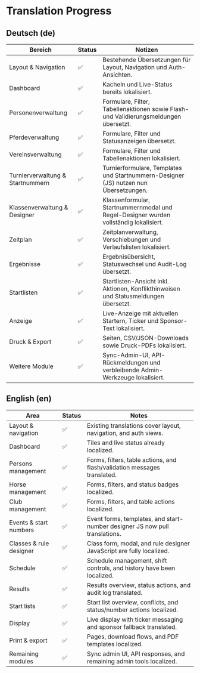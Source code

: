 # Translation Progress

## Deutsch (de)

| Bereich | Status | Notizen |
| --- | --- | --- |
| Layout & Navigation | ✅ | Bestehende Übersetzungen für Layout, Navigation und Auth-Ansichten. |
| Dashboard | ✅ | Kacheln und Live-Status bereits lokalisiert. |
| Personenverwaltung | ✅ | Formulare, Filter, Tabellenaktionen sowie Flash- und Validierungsmeldungen übersetzt. |
| Pferdeverwaltung | ✅ | Formulare, Filter und Statusanzeigen übersetzt. |
| Vereinsverwaltung | ✅ | Formulare, Filter und Tabellenaktionen lokalisiert. |
| Turnierverwaltung & Startnummern | ✅ | Turnierformulare, Templates und Startnummern-Designer (JS) nutzen nun Übersetzungen. |
| Klassenverwaltung & Designer | ✅ | Klassenformular, Startnummernmodal und Regel-Designer wurden vollständig lokalisiert. |
| Zeitplan | ✅ | Zeitplanverwaltung, Verschiebungen und Verlaufslisten lokalisiert. |
| Ergebnisse | ✅ | Ergebnisübersicht, Statuswechsel und Audit-Log übersetzt. |
| Startlisten | ✅ | Startlisten-Ansicht inkl. Aktionen, Konflikthinweisen und Statusmeldungen übersetzt. |
| Anzeige | ✅ | Live-Anzeige mit aktuellen Startern, Ticker und Sponsor-Text lokalisiert. |
| Druck & Export | ✅ | Seiten, CSV/JSON-Downloads sowie Druck-PDFs lokalisiert. |
| Weitere Module | ✅ | Sync-Admin-UI, API-Rückmeldungen und verbleibende Admin-Werkzeuge lokalisiert. |

## English (en)

| Area | Status | Notes |
| --- | --- | --- |
| Layout & navigation | ✅ | Existing translations cover layout, navigation, and auth views. |
| Dashboard | ✅ | Tiles and live status already localized. |
| Persons management | ✅ | Forms, filters, table actions, and flash/validation messages translated. |
| Horse management | ✅ | Forms, filters, and status badges localized. |
| Club management | ✅ | Forms, filters, and table actions localized. |
| Events & start numbers | ✅ | Event forms, templates, and start-number designer JS now pull translations. |
| Classes & rule designer | ✅ | Class form, modal, and rule designer JavaScript are fully localized. |
| Schedule | ✅ | Schedule management, shift controls, and history have been localized. |
| Results | ✅ | Results overview, status actions, and audit log translated. |
| Start lists | ✅ | Start list overview, conflicts, and status/number actions localized. |
| Display | ✅ | Live display with ticker messaging and sponsor fallback translated. |
| Print & export | ✅ | Pages, download flows, and PDF templates localized. |
| Remaining modules | ✅ | Sync admin UI, API responses, and remaining admin tools localized. |
